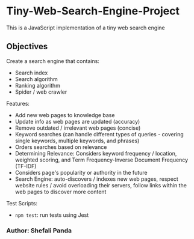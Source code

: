 # Tiny-Web-Search-Engine-Project
This is a JavaScript implementation of a tiny web search engine

## Objectives
Create a search engine that contains: 
- Search index
- Search algorithm
- Ranking algorithm
- Spider / web crawler

Features:
- Add new web pages to knowledge base
- Update info as web pages are updated (accuracy)
- Remove outdated / irrelevant web pages (concise)
- Keyword searches (can handle different types of queries - covering single keywords, multiple keywords, and phrases)
- Orders searches based on relevance
- Determining Relevance: Considers keyword frequency / location, weighted scoring, and Term Frequency-Inverse Document Frequency (TF-IDF)
- Considers page's popularity or authority in the future
- Search Engine: auto-discovers / indexes new web pages, respect website rules / avoid overloading their servers, follow links within the web pages to discover more content

Test Scripts:
- `npm test`: run tests using Jest


### Author: Shefali Panda
